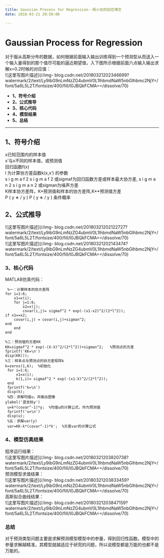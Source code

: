 ```yaml
---
title: Gaussian Process for Regression--杨小白的初恋博文
date: 2018-03-21 20:50:06

---
```

#  Gaussian Process for Regression

对于服从高斯分布的数据，如何根据前面输入输出训练得到一个预测型从而送入一个输入量得到的那个值尽可能的逼近期望值，入下图所示根据前面六点输入输出求解x=0.2时候的对应值：  
![这里写图片描述](//img-
blog.csdn.net/20180321202346699?watermark/2/text/Ly9ibG9nLmNzZG4ubmV0L1lhbmdNaW5nbGlhbmc2NjY=/font/5a6L5L2T/fontsize/400/fill/I0JBQkFCMA==/dissolve/70)

  * **1、符号介绍**
  * **2、公式推导**
  * **3、核心代码**
  * **4、模型结果**
  * **5、总结**

* * *

##  1、符号介绍

x已知范围内的样本值  
x’与x不同的样本值，或预测值  
回归函数f(x)  
l 为计算协方差函数k(x,x’) 的参数  
s  i  g  m  a  f  2  s  i  g  m  a  f  2  或sigmaf为回归函数方差或样本最大协方差,  s  i  g  m
a  n  2  s  i  g  m  a  n  2  或sigman为噪声方差  
K样本协方差阵，K*预测值和样本的协方差阵,K**预测值方差  
P  (  y  ∗  /  y  )  P  (  y  ∗  /  y  )  条件概率

##  2、公式推导

![这里写图片描述](//img-
blog.csdn.net/20180321202122727?watermark/2/text/Ly9ibG9nLmNzZG4ubmV0L1lhbmdNaW5nbGlhbmc2NjY=/font/5a6L5L2T/fontsize/400/fill/I0JBQkFCMA==/dissolve/70)  
![这里写图片描述](//img-
blog.csdn.net/20180321202143474?watermark/2/text/Ly9ibG9nLmNzZG4ubmV0L1lhbmdNaW5nbGlhbmc2NjY=/font/5a6L5L2T/fontsize/400/fill/I0JBQkFCMA==/dissolve/70)

###  3、核心代码

MATLAB仿真代码：

    
    
     %一：计算样本的协方差阵
    for i=1:6;
        x1=x(i);
        for j=1:6;
            x2=x(j);
            covar(i,j)= sigmaf^2 * exp(-(x1-x2)^2/(2*l^2));
    if x1==x2;
        covar(i,j) = covar(i,j)+sigman^2;    
    end
        end
    end
    
    %二：预测值的方差KK
    KK=sigmaf^2 * exp(-(X-X)^2/(2*l^2))+sigman^2;   %预测点的方差
    fprintf('KK=\n')
    disp(KK()); 
    %三：样本点与预测点的协方差矩阵k
    k=zeros(1,6);  %初始化
     for i=1:6;
         x1=x(i);
         k(1,i)= sigmaf^2 * exp(-(x1-X)^2/(2*l^2));
     end
     fprintf('k=\n')
     disp(k); 
     %四：求解均值u，并画出图像
    ylabel('竖坐标y') 
     u=k*(covar^-1)*y;  %均值u的计算公式，作为预测值
     fprintf('u=\n')
     disp(u);
     %五：求解var(y)
     var=KK-k*(covar^-1)*k';  %方差var的计算公式

###  4、模型仿真结果

程序运行结果：  
![这里写图片描述](//img-
blog.csdn.net/20180321203820738?watermark/2/text/Ly9ibG9nLmNzZG4ubmV0L1lhbmdNaW5nbGlhbmc2NjY=/font/5a6L5L2T/fontsize/400/fill/I0JBQkFCMA==/dissolve/70)  
预测模型求值结果：  
![这里写图片描述](//img-
blog.csdn.net/20180321203833459?watermark/2/text/Ly9ibG9nLmNzZG4ubmV0L1lhbmdNaW5nbGlhbmc2NjY=/font/5a6L5L2T/fontsize/400/fill/I0JBQkFCMA==/dissolve/70)  
高斯拟合曲线结果：  
![这里写图片描述](//img-
blog.csdn.net/20180321203847159?watermark/2/text/Ly9ibG9nLmNzZG4ubmV0L1lhbmdNaW5nbGlhbmc2NjY=/font/5a6L5L2T/fontsize/400/fill/I0JBQkFCMA==/dissolve/70)

###  总结

对于预测类型问题主要是求解预测模型模型中的参量，得到回归性函数。模型中的参量求解越精准，其模型就越适应于研究的问题，所以说模型都是万能的也都不是万能的。

